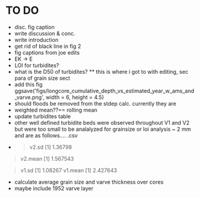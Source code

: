 # TO DO
  - disc. fig caption
  - write discussion & conc.
  - write introduction 
  - get rid of black line in fig 2
  - fig captions from joe edits
  - EK -> E
  - LOI for turbidites?
  - what is the D50 of turbidites? ** this is where i got to with editing, sec para of grain size sect
  - add this fig ggsave('figs/longcore_cumulative_depth_vs_estimated_year_w_ams_and_varve.png', width = 6, height = 4.5)
  - should floods be removed from the stdep calc. currently they are
  - weighted mean??== rolling mean 
  - update turbidites table 
  - other well defined turbidite beds were observed throughout V1 and V2 but were too small to be analalyzed for grainsize or loi analysis ~ 2 mm and are as follows.... .csv
  - > v2.sd
[1] 1.36798
> v2.mean
[1] 1.567543

> v1.sd
[1] 1.08267
> v1.mean
[1] 2.427643

- calculate average grain size and varve thickness over cores
- maybe include 1952 varve layer 

